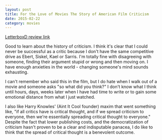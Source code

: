 ```yaml
---
layout: post
title: For the Love of Movies The Story of American Film Criticism 
date: 2015-02-22
category: movies
---
```

 
[LetterboxD review link](http://letterboxd.com/samarthbhaskar/film/for-the-love-of-movies-the-story-of-american-film-criticism/)

Good to learn about the history of criticism. I think it's clear that I could never be successful as a critic because I don't have the same competitive drive as Ebert, Siskel, Kael or Sarris. I'm totally fine with disagreeing with someone, finding their argument stupid or wrong and then moving on. I have enough anxieties in the world - changing someone's mind sounds exhausting.

I can't remember who said this in the film, but I do hate when I walk out of a movie and someone asks "so what did you think?" I don't know what I think until hours, days, weeks later when I have had time to write or to gain some emotional distance from what I just watched.

I also like Harry Knowles' (Aint It Cool founder) maxim that went something like, "if all critics have is critical thought, and if we spread criticism to everyone, then we're essentially spreading critical thought to everyone." Despite the fact that lower publishing costs, and the democratization of criticism hasn't proven to be a clear and indisputable panacea, I do like to think that the spread of critical thought is a benevolent outcome.
